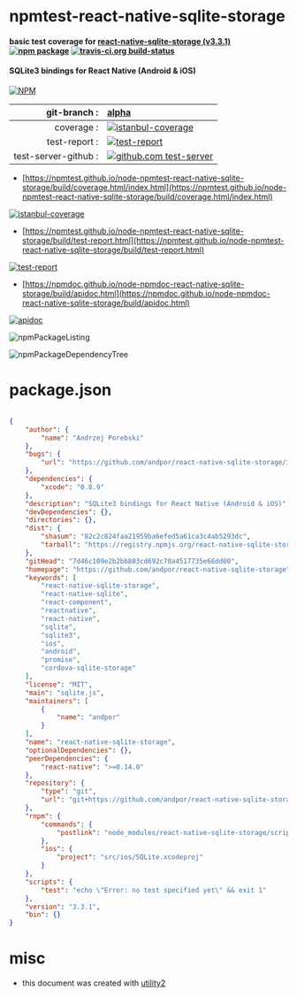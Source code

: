 # npmtest-react-native-sqlite-storage

#### basic test coverage for  [react-native-sqlite-storage (v3.3.1)](https://github.com/andpor/react-native-sqlite-storage)  [![npm package](https://img.shields.io/npm/v/npmtest-react-native-sqlite-storage.svg?style=flat-square)](https://www.npmjs.org/package/npmtest-react-native-sqlite-storage) [![travis-ci.org build-status](https://api.travis-ci.org/npmtest/node-npmtest-react-native-sqlite-storage.svg)](https://travis-ci.org/npmtest/node-npmtest-react-native-sqlite-storage)

#### SQLite3 bindings for React Native (Android & iOS)

[![NPM](https://nodei.co/npm/react-native-sqlite-storage.png?downloads=true&downloadRank=true&stars=true)](https://www.npmjs.com/package/react-native-sqlite-storage)

| git-branch : | [alpha](https://github.com/npmtest/node-npmtest-react-native-sqlite-storage/tree/alpha)|
|--:|:--|
| coverage : | [![istanbul-coverage](https://npmtest.github.io/node-npmtest-react-native-sqlite-storage/build/coverage.badge.svg)](https://npmtest.github.io/node-npmtest-react-native-sqlite-storage/build/coverage.html/index.html)|
| test-report : | [![test-report](https://npmtest.github.io/node-npmtest-react-native-sqlite-storage/build/test-report.badge.svg)](https://npmtest.github.io/node-npmtest-react-native-sqlite-storage/build/test-report.html)|
| test-server-github : | [![github.com test-server](https://npmtest.github.io/node-npmtest-react-native-sqlite-storage/GitHub-Mark-32px.png)](https://npmtest.github.io/node-npmtest-react-native-sqlite-storage/build/app/index.html) | | build-artifacts : | [![build-artifacts](https://npmtest.github.io/node-npmtest-react-native-sqlite-storage/glyphicons_144_folder_open.png)](https://github.com/npmtest/node-npmtest-react-native-sqlite-storage/tree/gh-pages/build)|

- [https://npmtest.github.io/node-npmtest-react-native-sqlite-storage/build/coverage.html/index.html](https://npmtest.github.io/node-npmtest-react-native-sqlite-storage/build/coverage.html/index.html)

[![istanbul-coverage](https://npmtest.github.io/node-npmtest-react-native-sqlite-storage/build/screenCapture.buildCi.browser.%252Ftmp%252Fbuild%252Fcoverage.lib.html.png)](https://npmtest.github.io/node-npmtest-react-native-sqlite-storage/build/coverage.html/index.html)

- [https://npmtest.github.io/node-npmtest-react-native-sqlite-storage/build/test-report.html](https://npmtest.github.io/node-npmtest-react-native-sqlite-storage/build/test-report.html)

[![test-report](https://npmtest.github.io/node-npmtest-react-native-sqlite-storage/build/screenCapture.buildCi.browser.%252Ftmp%252Fbuild%252Ftest-report.html.png)](https://npmtest.github.io/node-npmtest-react-native-sqlite-storage/build/test-report.html)

- [https://npmdoc.github.io/node-npmdoc-react-native-sqlite-storage/build/apidoc.html](https://npmdoc.github.io/node-npmdoc-react-native-sqlite-storage/build/apidoc.html)

[![apidoc](https://npmdoc.github.io/node-npmdoc-react-native-sqlite-storage/build/screenCapture.buildCi.browser.%252Ftmp%252Fbuild%252Fapidoc.html.png)](https://npmdoc.github.io/node-npmdoc-react-native-sqlite-storage/build/apidoc.html)

![npmPackageListing](https://npmtest.github.io/node-npmtest-react-native-sqlite-storage/build/screenCapture.npmPackageListing.svg)

![npmPackageDependencyTree](https://npmtest.github.io/node-npmtest-react-native-sqlite-storage/build/screenCapture.npmPackageDependencyTree.svg)



# package.json

```json

{
    "author": {
        "name": "Andrzej Porebski"
    },
    "bugs": {
        "url": "https://github.com/andpor/react-native-sqlite-storage/issues"
    },
    "dependencies": {
        "xcode": "0.8.9"
    },
    "description": "SQLite3 bindings for React Native (Android & iOS)",
    "devDependencies": {},
    "directories": {},
    "dist": {
        "shasum": "82c2c824faa21959ba6efed5a61ca3c4ab5293dc",
        "tarball": "https://registry.npmjs.org/react-native-sqlite-storage/-/react-native-sqlite-storage-3.3.1.tgz"
    },
    "gitHead": "7d46c109e2b2bb803cd692c70a4517735e66dd00",
    "homepage": "https://github.com/andpor/react-native-sqlite-storage",
    "keywords": [
        "react-native-sqlite-storage",
        "react-native-sqlite",
        "react-component",
        "reactnative",
        "react-native",
        "sqlite",
        "sqlite3",
        "ios",
        "android",
        "promise",
        "cordova-sqlite-storage"
    ],
    "license": "MIT",
    "main": "sqlite.js",
    "maintainers": [
        {
            "name": "andpor"
        }
    ],
    "name": "react-native-sqlite-storage",
    "optionalDependencies": {},
    "peerDependencies": {
        "react-native": ">=0.14.0"
    },
    "repository": {
        "type": "git",
        "url": "git+https://github.com/andpor/react-native-sqlite-storage.git"
    },
    "rnpm": {
        "commands": {
            "postlink": "node_modules/react-native-sqlite-storage/scripts/rnpm-postlink.js"
        },
        "ios": {
            "project": "src/ios/SQLite.xcodeproj"
        }
    },
    "scripts": {
        "test": "echo \"Error: no test specified yet\" && exit 1"
    },
    "version": "3.3.1",
    "bin": {}
}
```



# misc
- this document was created with [utility2](https://github.com/kaizhu256/node-utility2)
